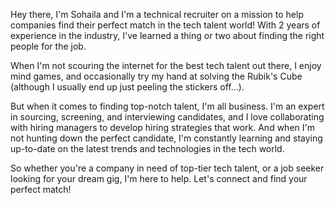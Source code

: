 Hey there, I'm Sohaila and I'm a technical recruiter on a mission to help companies find their perfect match in the tech talent world! With 2 years of experience in the industry, I've learned a thing or two about finding the right people for the job.

When I'm not scouring the internet for the best tech talent out there, I enjoy mind games, and occasionally try my hand at solving the Rubik's Cube (although I usually end up just peeling the stickers off...).

But when it comes to finding top-notch talent, I'm all business. I'm an expert in sourcing, screening, and interviewing candidates, and I love collaborating with hiring managers to develop hiring strategies that work. And when I'm not hunting down the perfect candidate, I'm constantly learning and staying up-to-date on the latest trends and technologies in the tech world.

So whether you're a company in need of top-tier tech talent, or a job seeker looking for your dream gig, I'm here to help. Let's connect and find your perfect match!
